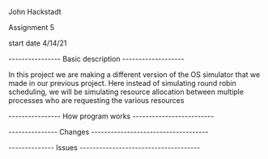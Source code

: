 John Hackstadt

Assignment 5

start date 4/14/21

---------------- Basic description -------------------

In this project we are making a different version of the OS simulator that we made in our previous project.
Here instead of simulating round robin scheduling, we will be simulating resource allocation between multiple
processes who are requesting the various resources

---------------- How program works -------------------------



--------------- Changes ------------------------------------



-------------- Issues -------------------------------------